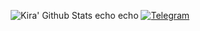 <p align="center">
  <img alt="Kira' Github Stats" src="https://github-readme-stats.vercel.app/api?username=L0rdK1r422&show_icons=true&include_all_commits=true&hide_border=true" />
echo
echo
<a href="https://bit.ly/3EPoOmA"><img title="Telegram" src="https://img.shields.io/badge/-Telegram-blue"></a>
</p>
